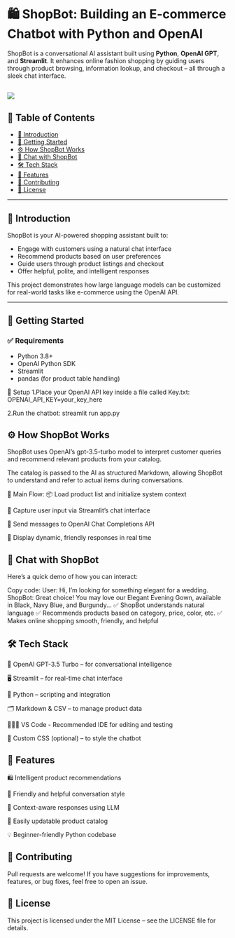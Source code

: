 # 🛍️ ShopBot: Building an E-commerce Chatbot with Python and OpenAI

ShopBot is a conversational AI assistant built using **Python**, **OpenAI GPT**, and **Streamlit**. It enhances online fashion shopping by guiding users through product browsing, information lookup, and checkout – all through a sleek chat interface.

![](https://6ixwebsoft.com/wp-content/uploads/2020/02/bann.png)
---

## 📑 Table of Contents

- [🧠 Introduction](#-introduction)  
- [🚀 Getting Started](#-getting-started)  
- [⚙️ How ShopBot Works](#️-how-shopbot-works)  
- [💬 Chat with ShopBot](#-chat-with-shopbot)  
- [🛠️ Tech Stack](#️-tech-stack)  
- [🧩 Features](#-features)  
- [🤝 Contributing](#-contributing)  
- [📜 License](#-license)

---

## 🧠 Introduction

ShopBot is your AI-powered shopping assistant built to:

- Engage with customers using a natural chat interface  
- Recommend products based on user preferences  
- Guide users through product listings and checkout  
- Offer helpful, polite, and intelligent responses  

This project demonstrates how large language models can be customized for real-world tasks like e-commerce using the OpenAI API.

---

## 🚀 Getting Started

### ✅ Requirements

- Python 3.8+
- OpenAI Python SDK
- Streamlit
- pandas (for product table handling)

🔑 Setup
1.Place your OpenAI API key inside a file called Key.txt:
OPENAI_API_KEY=your_key_here

2.Run the chatbot:
streamlit run app.py

## ⚙️ How ShopBot Works
ShopBot uses OpenAI’s gpt-3.5-turbo model to interpret customer queries and recommend relevant products from your catalog.

The catalog is passed to the AI as structured Markdown, allowing ShopBot to understand and refer to actual items during conversations.

🔄 Main Flow:
📦 Load product list and initialize system context

💬 Capture user input via Streamlit’s chat interface

🧠 Send messages to OpenAI Chat Completions API

🤖 Display dynamic, friendly responses in real time

## 💬 Chat with ShopBot
Here’s a quick demo of how you can interact:

Copy code:
User: Hi, I’m looking for something elegant for a wedding.
ShopBot: Great choice! You may love our Elegant Evening Gown, available in Black, Navy Blue, and Burgundy...
✅ ShopBot understands natural language
✅ Recommends products based on category, price, color, etc.
✅ Makes online shopping smooth, friendly, and helpful

## 🛠️ Tech Stack
💬 OpenAI GPT-3.5 Turbo – for conversational intelligence

🖥️ Streamlit – for real-time chat interface

🐍 Python – scripting and integration

🗂️ Markdown & CSV – to manage product data

🧑🏻‍💻 VS Code - Recommended IDE for editing and testing

🎨 Custom CSS (optional) – to style the chatbot

## 🧩 Features
🛍️ Intelligent product recommendations

💬 Friendly and helpful conversation style

🧠 Context-aware responses using LLM

📁 Easily updatable product catalog

💡 Beginner-friendly Python codebase

## 🤝 Contributing
Pull requests are welcome! If you have suggestions for improvements, features, or bug fixes, feel free to open an issue.

## 📜 License
This project is licensed under the MIT License – see the LICENSE file for details.
